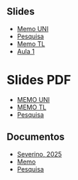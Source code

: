 
<!-- - [Estatística Aplicada I](https://shorturl.at/25nBH) 11/03/2025 (PPT)
- [Estatística Aplicada I](https://github.com/magnotairone/slides/blob/main/Apresenta%C3%A7%C3%A3o%20IME%20USP.pdf) (PDF)
-->

## Slides
- [Memo UNI](https://insper-my.sharepoint.com/:p:/g/personal/magnotfs_insper_edu_br/EYV7dti2zXhMuFrVZFZRPUcBR5eGZ0DIJXOrkeGvZFYDmA?e=LPFSh3)
- [Pesquisa](https://rpubs.com/magnotfs/projeto_pesquisa)
- [Memo TL](https://insper-my.sharepoint.com/:p:/g/personal/magnotfs_insper_edu_br/EUUna1zHD1NPu79mix9Hf9sBUWgB1J6WpaYCKwBJer0geQ?e=ALpM8U)
- [Aula 1](https://rpubs.com/magnotfs/aula1)

# Slides PDF
- [MEMO UNI](https://github.com/magnotairone/material/blob/main/memorial%202.pdf)
- [MEMO TL](https://github.com/magnotairone/material/blob/main/Memorial%20PPT.pdf)
- [Pesquisa](https://github.com/magnotairone/material/blob/main/Projeto%20de%20Pesquisa.pdf)

## Documentos
- [Severino, 2025](https://github.com/magnotairone/material/blob/main/Severino25_SPA.pdf)
- [Memo](https://github.com/magnotairone/material/blob/main/memorial.pdf)
- [Pesquisa](https://github.com/magnotairone/material/blob/main/projeto_pesquisa.pdf)
